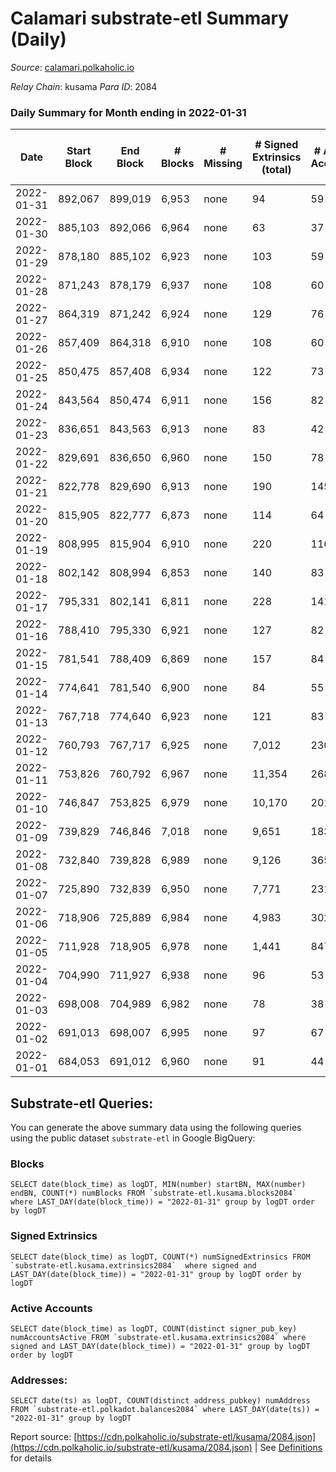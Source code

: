 # Calamari substrate-etl Summary (Daily)

_Source_: [calamari.polkaholic.io](https://calamari.polkaholic.io)

*Relay Chain*: kusama
*Para ID*: 2084



### Daily Summary for Month ending in 2022-01-31


| Date | Start Block | End Block | # Blocks | # Missing | # Signed Extrinsics (total) | # Active Accounts | # Addresses with Balances | # Events | # Transfers | # XCM Transfers In | # XCM Transfers Out |
| ---- | ----------- | --------- | -------- | --------- | --------------------------- | ----------------- | ------------------------- | -------- | ----------- | ------------------ | ------------------- |
| 2022-01-31 | 892,067 | 899,019 | 6,953 | none  | 94 | 59 | 20,603 | 14,286 | 63 ($17,421.94) |   |   |
| 2022-01-30 | 885,103 | 892,066 | 6,964 | none  | 63 | 37 | 20,596 | 14,189 | 34 ($9,533.21) |   |   |
| 2022-01-29 | 878,180 | 885,102 | 6,923 | none  | 103 | 59 |  | 14,277 | 76 ($17,704.52) |   |   |
| 2022-01-28 | 871,243 | 878,179 | 6,937 | none  | 108 | 60 | 20,575 | 14,311 | 74 ($313,706.71) |   |   |
| 2022-01-27 | 864,319 | 871,242 | 6,924 | none  | 129 | 76 | 20,567 | 14,347 | 63 ($14,716.45) |   |   |
| 2022-01-26 | 857,409 | 864,318 | 6,910 | none  | 108 | 60 |  | 14,284 | 75 ($122,780.42) |   |   |
| 2022-01-25 | 850,475 | 857,408 | 6,934 | none  | 122 | 73 | 20,535 | 14,404 | 84 ($198,282.10) |   |   |
| 2022-01-24 | 843,564 | 850,474 | 6,911 | none  | 156 | 82 | 20,508 | 14,492 | 105 ($17,031.52) |   |   |
| 2022-01-23 | 836,651 | 843,563 | 6,913 | none  | 83 | 42 | 20,481 | 14,183 | 63 ($39,307.20) |   |   |
| 2022-01-22 | 829,691 | 836,650 | 6,960 | none  | 150 | 78 | 20,466 | 14,599 | 128 ($172,681.48) |   |   |
| 2022-01-21 | 822,778 | 829,690 | 6,913 | none  | 190 | 145 | 20,428 | 14,625 | 167 ($150,528.30) |   |   |
| 2022-01-20 | 815,905 | 822,777 | 6,873 | none  | 114 | 64 | 20,408 | 14,240 | 74 ($199,897.79) |   |   |
| 2022-01-19 | 808,995 | 815,904 | 6,910 | none  | 220 | 116 |  | 14,735 | 84 ($52,981.44) |   |   |
| 2022-01-18 | 802,142 | 808,994 | 6,853 | none  | 140 | 83 | 20,365 | 14,302 | 86 ($48,115.99) |   |   |
| 2022-01-17 | 795,331 | 802,141 | 6,811 | none  | 228 | 141 | 20,348 | 14,593 | 132 ($119,805.09) |   |   |
| 2022-01-16 | 788,410 | 795,330 | 6,921 | none  | 127 | 82 | 20,304 | 14,389 | 81 ($41,891.36) |   |   |
| 2022-01-15 | 781,541 | 788,409 | 6,869 | none  | 157 | 84 | 20,282 | 14,405 | 106 ($140,295.72) |   |   |
| 2022-01-14 | 774,641 | 781,540 | 6,900 | none  | 84 | 55 | 20,260 | 14,160 | 42 ($15,480.10) |   |   |
| 2022-01-13 | 767,718 | 774,640 | 6,923 | none  | 121 | 83 | 20,245 | 14,359 | 68 ($134,712.60) |   |   |
| 2022-01-12 | 760,793 | 767,717 | 6,925 | none  | 7,012 | 230 | 20,230 | 35,225 | 233 ($264,665.04) |   |   |
| 2022-01-11 | 753,826 | 760,792 | 6,967 | none  | 11,354 | 268 | 20,203 | 48,274 | 136 ($127,205.85) |   |   |
| 2022-01-10 | 746,847 | 753,825 | 6,979 | none  | 10,170 | 201 | 20,173 | 44,643 | 65 ($74,200.58) |   |   |
| 2022-01-09 | 739,829 | 746,846 | 7,018 | none  | 9,651 | 183 | 20,153 | 43,182 | 65 ($13,707.83) |   |   |
| 2022-01-08 | 732,840 | 739,828 | 6,989 | none  | 9,126 | 365 | 20,114 | 41,702 | 210 ($702,976.41) |   |   |
| 2022-01-07 | 725,890 | 732,839 | 6,950 | none  | 7,771 | 231 | 20,095 | 37,493 | 103 ($32,046.05) |   |   |
| 2022-01-06 | 718,906 | 725,889 | 6,984 | none  | 4,983 | 302 | 20,065 | 29,395 | 138 ($165,967.52) |   |   |
| 2022-01-05 | 711,928 | 718,905 | 6,978 | none  | 1,441 | 847 | 20,011 | 19,140 | 634 ($335,511.71) |   |   |
| 2022-01-04 | 704,990 | 711,927 | 6,938 | none  | 96 | 53 | 19,929 | 14,206 | 61 ($109,943.71) |   |   |
| 2022-01-03 | 698,008 | 704,989 | 6,982 | none  | 78 | 38 | 19,918 | 14,232 | 52 ($32,845.52) |   |   |
| 2022-01-02 | 691,013 | 698,007 | 6,995 | none  | 97 | 67 | 19,915 | 14,352 | 74 ($64,449.40) |   |   |
| 2022-01-01 | 684,053 | 691,012 | 6,960 | none  | 91 | 44 | 19,910 | 14,333 | 83 ($125,138.53) |   |   |

## Substrate-etl Queries:
You can generate the above summary data using the following queries using the public dataset `substrate-etl` in Google BigQuery:


### Blocks
```
SELECT date(block_time) as logDT, MIN(number) startBN, MAX(number) endBN, COUNT(*) numBlocks FROM `substrate-etl.kusama.blocks2084`  where LAST_DAY(date(block_time)) = "2022-01-31" group by logDT order by logDT
```


### Signed Extrinsics
```
SELECT date(block_time) as logDT, COUNT(*) numSignedExtrinsics FROM `substrate-etl.kusama.extrinsics2084`  where signed and LAST_DAY(date(block_time)) = "2022-01-31" group by logDT order by logDT
```


### Active Accounts
```
SELECT date(block_time) as logDT, COUNT(distinct signer_pub_key) numAccountsActive FROM `substrate-etl.kusama.extrinsics2084` where signed and LAST_DAY(date(block_time)) = "2022-01-31" group by logDT order by logDT
```


### Addresses:
```
SELECT date(ts) as logDT, COUNT(distinct address_pubkey) numAddress FROM `substrate-etl.polkadot.balances2084` where LAST_DAY(date(ts)) = "2022-01-31" group by logDT
```



Report source: [https://cdn.polkaholic.io/substrate-etl/kusama/2084.json](https://cdn.polkaholic.io/substrate-etl/kusama/2084.json) | See [Definitions](/DEFINITIONS.md) for details
